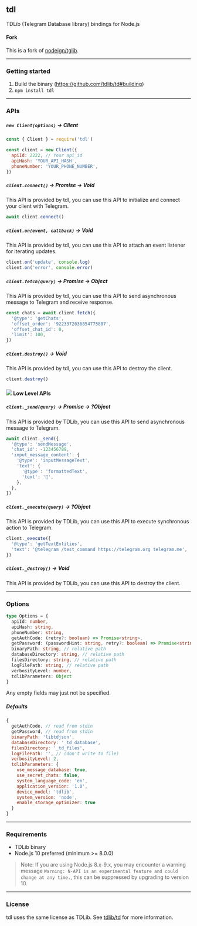 ## tdl

TDLib (Telegram Database library) bindings for Node.js

#### Fork

This is a fork of [nodeign/tglib](https://github.com/nodegin/tglib).

-----

### Getting started

1. Build the binary (https://github.com/tdlib/td#building)
2. `npm install tdl`

-----

### APIs

##### `new Client(options)` -> Client

```js
const { Client } = require('tdl')

const client = new Client({
  apiId: 2222, // Your api_id
  apiHash: 'YOUR_API_HASH',
  phoneNumber: 'YOUR_PHONE_NUMBER',
})
```

##### `client.connect()` -> Promise -> Void

This API is provided by tdl, you can use this API to initialize and connect your client with Telegram.

```js
await client.connect()
```

##### `client.on(event, callback)` -> Void

This API is provided by tdl, you can use this API to attach an event listener for iterating updates.

```js
client.on('update', console.log)
client.on('error', console.error)
```

##### `client.fetch(query)` -> Promise -> Object

This API is provided by tdl, you can use this API to send asynchronous message to Telegram and receive response.

```js
const chats = await client.fetch({
  '@type': 'getChats',
  'offset_order': '9223372036854775807',
  'offset_chat_id': 0,
  'limit': 100,
})
```

##### `client.destroy()` -> Void

This API is provided by tdl, you can use this API to destroy the client.

```js
client.destroy()
```

#### ![](https://placehold.it/12/efcf39/000?text=+) Low Level APIs

##### `client._send(query)` -> Promise -> ?Object

This API is provided by TDLib, you can use this API to send asynchronous message to Telegram.

```js
await client._send({
  '@type': 'sendMessage',
  'chat_id': -123456789,
  'input_message_content': {
    '@type': 'inputMessageText',
    'text': {
      '@type': 'formattedText',
      'text': '👻',
    },
  },
})
```

##### `client._execute(query)` -> ?Object

This API is provided by TDLib, you can use this API to execute synchronous action to Telegram.

```js
client._execute({
  '@type': 'getTextEntities',
  'text': '@telegram /test_command https://telegram.org telegram.me',
})
```

##### `client._destroy()` -> Void

This API is provided by TDLib, you can use this API to destroy the client.

-----

### Options

```typescript
type Options = {
  apiId: number,
  apiHash: string,
  phoneNumber: string,
  getAuthCode: (retry?: boolean) => Promise<string>,
  getPassword: (passwordHint: string, retry?: boolean) => Promise<string>,
  binaryPath: string, // relative path
  databaseDirectory: string, // relative path
  filesDirectory: string, // relative path
  logFilePath: string, // relative path
  verbosityLevel: number,
  tdlibParameters: Object
}
```

Any empty fields may just not be specified.

##### Defaults

```javascript
{
  getAuthCode, // read from stdin
  getPassword, // read from stdin
  binaryPath: 'libtdjson',
  databaseDirectory: '_td_database',
  filesDirectory: '_td_files',
  logFilePath: '', // (don't write to file)
  verbosityLevel: 2,
  tdlibParameters: {
    use_message_database: true,
    use_secret_chats: false,
    system_language_code: 'en',
    application_version: '1.0',
    device_model: 'tdlib',
    system_version: 'node',
    enable_storage_optimizer: true
  }
}
```

-----

### Requirements

- TDLib binary
- Node.js 10 preferred (minimum >= 8.0.0)
> Note: If you are using Node.js 8.x-9.x, you may encounter a warning message `Warning: N-API is an experimental feature and could change at any time.`, this can be suppressed by upgrading to version 10.

-----

### License

tdl uses the same license as TDLib. See [tdlib/td](https://github.com/tdlib/td) for more information.
